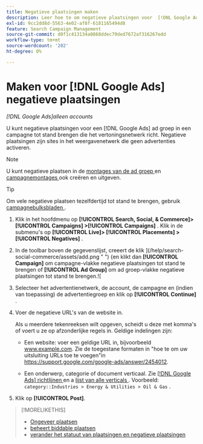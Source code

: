 ```yaml
---
title: Negatieve plaatsingen maken
description: Leer hoe te om negatieve plaatsingen voor  [!DNL Google Ads]  campagnes en ad groepen tot stand te brengen.
exl-id: 9cc2dd8d-5563-4e02-af8f-6181165494d8
feature: Search Campaign Management
source-git-commit: d0f1c413134a0868ddec79ded7672af316267edd
workflow-type: tm+mt
source-wordcount: '202'
ht-degree: 0%

---
```


# Maken voor [!DNL Google Ads] negatieve plaatsingen

*[!DNL Google Ads]alleen accounts*

U kunt negatieve plaatsingen voor een [!DNL Google Ads] ad groep in een campagne tot stand brengen die het vertoningsnetwerk richt. Negatieve plaatsingen zijn sites in het weergavenetwerk die geen advertenties activeren.

>[!NOTE]
>U kunt negatieve plaatsen in de [ montages van de ad groep ](/help/search-social-commerce/campaign-management/campaigns/ad-group-manage.md) en [ campagnemontages ](/help/search-social-commerce/campaign-management/campaigns/campaign-manage.md) ook creëren en uitgeven.

>[!TIP]
>Om vele negatieve plaatsen tezelfdertijd tot stand te brengen, gebruik [ campagnebulksbladen ](/help/search-social-commerce/campaign-management/bulksheets/bulksheet-about.md).

1. Klik in het hoofdmenu op **[!UICONTROL Search, Social, & Commerce]> [!UICONTROL Campaigns] >[!UICONTROL Campaigns]** . Klik in de submenu&#39;s op **[!UICONTROL Live]> [!UICONTROL Placements] >[!UICONTROL Negatives]** .

1. In de toolbar boven de gegevenslijst, creeert de klik ](/help/search-social-commerce/assets/add.png " ") {en klikt dan **[!UICONTROL Campaign]** om campagne-vlakke negatieve plaatsingen tot stand te brengen of **[!UICONTROL Ad Group]** om ad groep-vlakke negatieve plaatsingen tot stand te brengen.![

1. Selecteer het advertentienetwerk, de account, de campagne en (indien van toepassing) de advertentiegroep en klik op **[!UICONTROL Continue]** .

1. Voer de negatieve URL&#39;s van de website in.

   Als u meerdere tekenreeksen wilt opgeven, scheidt u deze met komma&#39;s of voert u ze op afzonderlijke regels in. Geldige indelingen zijn:

   * Een website: voer een geldige URL in, bijvoorbeeld www.example.com. Zie de toegestane formaten in &quot;hoe te om uw uitsluiting URLs toe te voegen&quot;in https://support.google.com/google-ads/answer/2454012.

   * Een onderwerp, categorie of document verticaal. Zie [[!DNL Google Ads]  richtlijnen ](https://support.google.com/google-ads/editor/answer/30517) en a [ lijst van alle verticals ](https://developers.google.com/adwords/api/docs/appendix/verticals). Voorbeeld: `category::Industries > Energy & Utilities > Oil & Gas` .

1. Klik op **[!UICONTROL Post]**.

>[!MORELIKETHIS]
>
>* [ Ongeveer plaatsen ](placement-about.md)
>* [ beheert biddable plaatsen ](placement-manage.md)
>* [ verander het statuut van plaatsingen en negatieve plaatsingen ](placement-status-edit.md)
